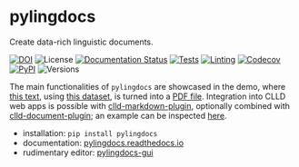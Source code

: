 # pylingdocs

Create data-rich linguistic documents.

[![DOI](https://zenodo.org/badge/DOI/10.5281/zenodo.6567304.svg)](https://doi.org/10.5281/zenodo.6567304)
![License](https://img.shields.io/github/license/fmatter/pylingdocs)
[![Documentation Status](https://readthedocs.org/projects/pylingdocs/badge/?version=latest)](https://pylingdocs.readthedocs.io/en/latest/?badge=latest)
[![Tests](https://img.shields.io/github/workflow/status/fmatter/pylingdocs/tests?label=tests)](https://github.com/fmatter/pylingdocs/actions/workflows/tests.yml)
[![Linting](https://img.shields.io/github/workflow/status/fmatter/pylingdocs/lint?label=linting)](https://github.com/fmatter/pylingdocs/actions/workflows/lint.yml)
[![Codecov](https://img.shields.io/codecov/c/github/fmatter/pylingdocs)](https://app.codecov.io/gh/fmatter/pylingdocs/)
[![PyPI](https://img.shields.io/pypi/v/pylingdocs.svg)](https://pypi.org/project/pylingdocs)
![Versions](https://img.shields.io/pypi/pyversions/pylingdocs)

The main functionalities of `pylingdocs` are showcased in the demo, where [this text](https://github.com/fmatter/pylingdocs/blob/main/docs/demo.txt), using [this dataset](https://github.com/fmatter/pylingdocs/tree/main/tests/data/cldf), is turned into a [PDF file](https://raw.githubusercontent.com/fmatter/pylingdocs/main/docs/demo.pdf).
Integration into CLLD web apps is possible with [clld-markdown-plugin](https://github.com/clld/clld-markdown-plugin/), optionally combined with [clld-document-plugin](https://github.com/fmatter/clld-document-plugin/); an example can be inspected [here](https://fl.mt/yawarana-sketch).



* installation: `pip install pylingdocs`
* documentation: [pylingdocs.readthedocs.io](https://pylingdocs.readthedocs.io)
* rudimentary editor: [pylingdocs-gui](https://github.com/fmatter/pylingdocs-gui/)

